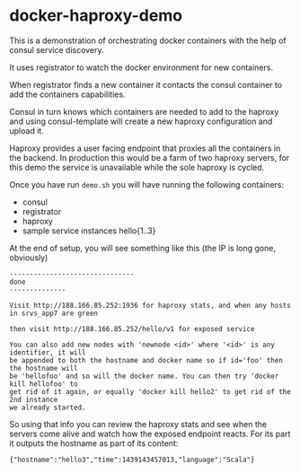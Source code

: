 # docker-haproxy-demo


This is a demonstration of orchestrating docker containers with the help of consul service discovery.

It uses registrator to watch the docker environment for new containers.

When registrator finds a new container it contacts the consul container to add the containers capabilities.

Consul in turn knows which containers are needed to add to the haproxy and using consul-template will create a new haproxy configuration and upload it.

Haproxy provides a user facing endpoint that proxies all the containers in the backend. In production this would be a farm of two haproxy servers, for this demo the service is unavailable while the sole haproxy is cycled. 

Once you have run `demo.sh` you will have running the following containers:

  * consul
  * registrator
  * haproxy
  * sample service instances hello{1..3}
  

At the end of setup, you will see something like this (the IP is long gone, obviously)
```
-------------------------------
done
--------------

Visit http://188.166.85.252:1936 for haproxy stats, and when any hosts in srvs_app7 are green

then visit http://188.166.85.252/hello/v1 for exposed service

You can also add new nodes with 'newnode <id>' where '<id>' is any identifier, it will
be appended to both the hostname and docker name so if id='foo' then the hostname will
be 'hellofoo' and so will the docker name. You can then try 'docker kill hellofoo' to
get rid of it again, or equally 'docker kill hello2' to get rid of the 2nd instance
we already started.
```

So using that info you can review the haproxy stats and see when the servers come alive and watch how the exposed endpoint reacts. For its part it outputs the hostname as part of its content:
```
{"hostname":"hello3","time":1439143457013,"language":"Scala"}
```
